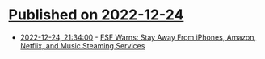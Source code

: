 # [Published on 2022-12-24](index.md)

* [2022-12-24, 21:34:00](https://news.slashdot.org/story/22/12/24/2013214/fsf-warns-stay-away-from-iphones-amazon-netflix-and-music-steaming-services?utm_source=rss1.0mainlinkanon&utm_medium=feed) - [FSF Warns:  Stay Away From iPhones, Amazon, Netflix, and Music Steaming Services](https://news.slashdot.org/story/22/12/24/2013214/fsf-warns-stay-away-from-iphones-amazon-netflix-and-music-steaming-services?utm_source=rss1.0mainlinkanon&utm_medium=feed)
